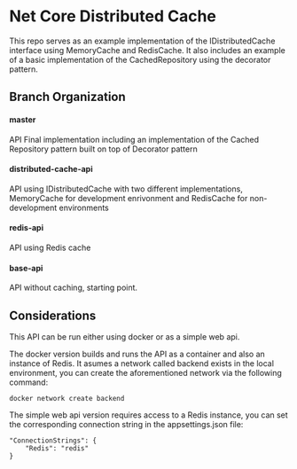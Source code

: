 # Net Core Distributed Cache

This repo serves as an example implementation of the IDistributedCache interface using MemoryCache and RedisCache. It also includes an example of a basic implementation of the CachedRepository using the decorator pattern.

## Branch Organization

#### master
API Final implementation including an implementation of the Cached Repository pattern built on top of Decorator pattern

#### distributed-cache-api
API using IDistributedCache with two different implementations, MemoryCache for development enrivonment and RedisCache for non-development environments

#### redis-api
API using Redis cache

#### base-api
API without caching, starting point.

## Considerations

This API can be run either using docker or as a simple web api.

The docker version builds and runs the API as a container and also an instance of Redis. It asumes a network called backend exists in the local environment, you can create the aforementioned network via the following command:

    docker network create backend

The simple web api version requires access to a Redis instance, you can set the corresponding connection string in the appsettings.json file:

    "ConnectionStrings": {
        "Redis": "redis"
    }